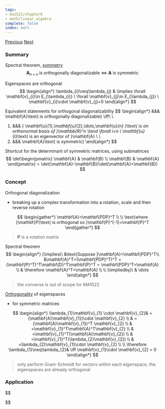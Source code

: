 ```yaml
---
tags:
- ma1522/chapter6
- math/linear_algebra
complete: false
index: null
---
```

[Previous](/labyrinth/notes/math/ma1522/diagonalization)   [Next](/labyrinth/notes/math/ma1522/markov_chains)
### Summary
Spectral theorem, [symmetry](/labyrinth/notes/math/ma1522/matrix_transpose#^e47d16)
$$
\mathbf{A}_{n\times n}\text{ is orthogonally diagonalizable}\iff \mathbf{A}\text{ is symmetric}
$$

Eigenspaces are orthogonal
$$
\begin{align*}
\lambda_{i}\neq\lambda_{j} & \implies \forall \mathbf{v}_{i}\in E_{\lambda_{i}} \ \forall \mathbf{v}_{j}\in E_{\lambda_{j}} \ \mathbf{v}_{i}\cdot \mathbf{v}_{j}=0
\end{align*}
$$

Equivalent statements for orthogonal diagonalizability
$$
\begin{align*}
&&& \mathbf{A}\text{ is orthogonally diagonalizable} \iff\\
\\
1) &&& \{ \mathbf{u}_{1},\mathbf{u}_{2},\dots,\mathbf{u}_{n} \}\text{ is an orthonormal basis of }\mathbb{R}^n \land \forall i<n \ \mathbf{u}_{i}\text{ is an eigenvector of }\mathbf{A} \\
\\
2) &&& \mathbf{A}\text{ is symmetric}
\end{align*}
$$

Shortcut for the determinant of symmetric matrices, using submatrices
$$
\det\begin{pmatrix}
\mathbf{A} & \mathbf{B} \\
\mathbf{B} & \mathbf{A}
\end{pmatrix} = \det(\mathbf{A}-\mathbf{B})\det(\mathbf{A}+\mathbf{B})
$$
### Concept
Orthogonal diagonalization
- breaking up a complex transformation into a rotation, scale and then reverse rotation

$$
\begin{gather*}
\mathbf{A}=\mathbf{PDP}^T \\
\\
\text{where }\mathbf{P}\text{ is orthogonal so }\mathbf{P}^{-1}=\mathbf{P}^T  
\end{gather*}
$$
> $\mathbf{P}$ is a rotation matrix

Spectral theorem
$$
\begin{align*}
(\implies)\ &\text{Suppose }\mathbf{A}=\mathbf{PDP}^T\\
&\mathbf{A}^T=(\mathbf{PDP}^T)^T = (\mathbf{P}^T)^T\mathbf{D}^T\mathbf{P}^T = \mathbf{PDP}^T=\mathbf{A} \\
& \therefore \mathbf{A}^T=\mathbf{A} \\
\\
(\impliedby)\ & \dots
\end{align*}
$$
> the converse is out of scope for MA1522

[Orthogonality](/labyrinth/notes/math/ma1522/orthogonality) of eigenspaces
- for symmetric matrices

$$
\begin{align*}
\lambda_{1}\mathbf{v}_{1} \cdot \mathbf{v}_{2}& =(\mathbf{A}\mathbf{v}_{1})\cdot \mathbf{v}_{2} \\
& =(\mathbf{A}\mathbf{v}_{1})^T \mathbf{v}_{2} \\
& =\mathbf{v}_{1}^T\mathbf{A}^T\mathbf{v}_{2} \\
& =\mathbf{v}_{1}^T(\mathbf{A}\mathbf{v}_{2}) \\
& =\mathbf{v}_{1}^T(\lambda_{2}\mathbf{v}_{2}) \\
& =\lambda_{2}\mathbf{v}_{1}\cdot \mathbf{v}_{2} \\
\\
\therefore \lambda_{1}\neq\lambda_{2}& \iff \mathbf{v}_{1}\cdot \mathbf{v}_{2} = 0
\end{align*}
$$
> only perform Gram-Schmidt for vectors within each eigenspace, the eigenspaces are already orthogonal
### Application
$$

$$


